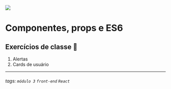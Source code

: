 ![](https://i.imgur.com/xG74tOh.png)

# Componentes, props e ES6

## Exercícios de classe 🏫
1. Alertas
2. Cards de usuário

---

###### tags: `módulo 3` `front-end` `React`

